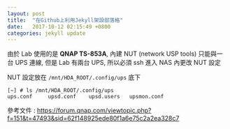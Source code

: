 ```yaml
---
layout: post
title:  "在Github上利用Jekyll架設部落格"
date:   2017-10-12 02:15:49 +0800
categories: jekyll update
---
```


由於 Lab 使用的是 **QNAP TS-853A**, 內建 NUT (network USP tools) 只能與一台 UPS 連線, 但是 Lab 有兩台 UPS, 所以必須 ssh 進入 NAS 內更改 NUT 設定

NUT 設定放在 `/mnt/HDA_ROOT/.config/ups` 底下

	[~] # ls /mnt/HDA_ROOT/.config/ups
	ups.conf     upsd.conf    upsd.users   upsmon.conf
	

參考文件 : <https://forum.qnap.com/viewtopic.php?f=151&t=47493&sid=62f148925ede80f1a6e75c2a2ea328c7>
